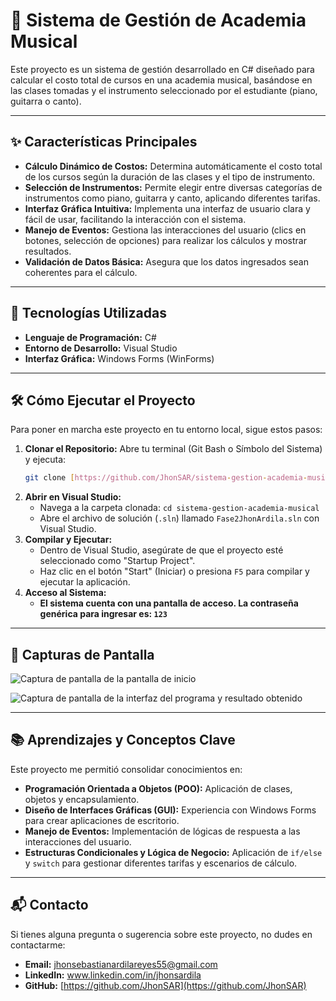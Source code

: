 # 🎵 Sistema de Gestión de Academia Musical

Este proyecto es un sistema de gestión desarrollado en C# diseñado para calcular el costo total de cursos en una academia musical, basándose en las clases tomadas y el instrumento seleccionado por el estudiante (piano, guitarra o canto).

---

## ✨ Características Principales

* **Cálculo Dinámico de Costos:** Determina automáticamente el costo total de los cursos según la duración de las clases y el tipo de instrumento.
* **Selección de Instrumentos:** Permite elegir entre diversas categorías de instrumentos como piano, guitarra y canto, aplicando diferentes tarifas.
* **Interfaz Gráfica Intuitiva:** Implementa una interfaz de usuario clara y fácil de usar, facilitando la interacción con el sistema.
* **Manejo de Eventos:** Gestiona las interacciones del usuario (clics en botones, selección de opciones) para realizar los cálculos y mostrar resultados.
* **Validación de Datos Básica:** Asegura que los datos ingresados sean coherentes para el cálculo.

---

## 🚀 Tecnologías Utilizadas

* **Lenguaje de Programación:** C#
* **Entorno de Desarrollo:** Visual Studio
* **Interfaz Gráfica:** Windows Forms (WinForms)

---

## 🛠️ Cómo Ejecutar el Proyecto

Para poner en marcha este proyecto en tu entorno local, sigue estos pasos:

1.  **Clonar el Repositorio:**
    Abre tu terminal (Git Bash o Símbolo del Sistema) y ejecuta:
    ```bash
    git clone [https://github.com/JhonSAR/sistema-gestion-academia-musical.git](https://github.com/JhonSAR/sistema-gestion-academia-musical.git)
    ```
2.  **Abrir en Visual Studio:**
    * Navega a la carpeta clonada: `cd sistema-gestion-academia-musical`
    * Abre el archivo de solución (`.sln`) llamado `Fase2JhonArdila.sln` con Visual Studio.
3.  **Compilar y Ejecutar:**
    * Dentro de Visual Studio, asegúrate de que el proyecto esté seleccionado como "Startup Project".
    * Haz clic en el botón "Start" (Iniciar) o presiona `F5` para compilar y ejecutar la aplicación.
4.  **Acceso al Sistema:**
    * **El sistema cuenta con una pantalla de acceso. La contraseña genérica para ingresar es: `123`**

---

## 📸 Capturas de Pantalla

![Captura de pantalla de la pantalla de inicio](https://github.com/user-attachments/assets/d4c0244a-510e-4426-ad56-e9a0e9fe1a28)

![Captura de pantalla de la interfaz del programa y resultado obtenido](https://github.com/user-attachments/assets/a2ceb4dd-6005-4e57-8c24-1b72878df372)


---

## 📚 Aprendizajes y Conceptos Clave

Este proyecto me permitió consolidar conocimientos en:

* **Programación Orientada a Objetos (POO):** Aplicación de clases, objetos y encapsulamiento.
* **Diseño de Interfaces Gráficas (GUI):** Experiencia con Windows Forms para crear aplicaciones de escritorio.
* **Manejo de Eventos:** Implementación de lógicas de respuesta a las interacciones del usuario.
* **Estructuras Condicionales y Lógica de Negocio:** Aplicación de `if/else` y `switch` para gestionar diferentes tarifas y escenarios de cálculo.

---

## 📬 Contacto

Si tienes alguna pregunta o sugerencia sobre este proyecto, no dudes en contactarme:

* **Email:** jhonsebastianardilareyes55@gmail.com
* **LinkedIn:** www.linkedin.com/in/jhonsardila
* **GitHub:** [https://github.com/JhonSAR](https://github.com/JhonSAR)
